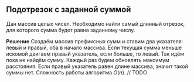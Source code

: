 ## Подотрезок с заданной суммой

Дан массив целых чисел. Необходимо найти самый длинный отрезок, для которого сумма будет равна заданному числу.

**Решение**
Создаём массив префиксных сумм и ставим два указателя: левый и правый, оба в начало массива. Если текущая сумма меньше искомой двигаем правый указатель, если больше, то левый. Так идём пока не найдём сумму. Каждый раз будем обновлять максимум расстояния. Если правый указатель равен длине массива, значит такой суммы нет. Сложность работы алгоритма $O(n)$.
// TODO